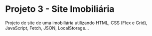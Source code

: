 # Projeto 3 - Site Imobiliária

Projeto de site de uma imobiliária utilizando HTML, CSS (Flex e Grid), JavaScript, Fetch, JSON, LocalStorage...
